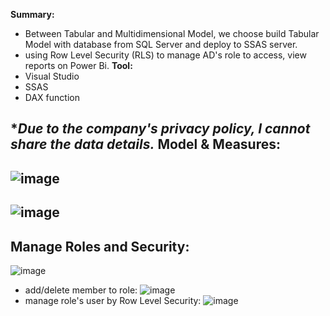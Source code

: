 <b>Summary:</b>
- Between Tabular and Multidimensional Model, we choose build Tabular Model with database from SQL Server and deploy to SSAS server.
- using Row Level Security (RLS) to manage AD's role to access, view reports on Power Bi.
<b>Tool:</b>
- Visual Studio
- SSAS
- DAX function

**Due to the company's privacy policy, I cannot share the data details.*
<b>Model & Measures:</b>
-
![image](https://user-images.githubusercontent.com/59658937/220310358-a826cb54-f3aa-4d9c-a8df-3497b2a89acf.png)
-
![image](https://user-images.githubusercontent.com/59658937/220310559-8daf973a-b77e-48df-932d-3c0fa8aed147.png)
-
<b>Manage Roles and Security:</b>
-
![image](https://user-images.githubusercontent.com/59658937/220310675-94b1a3e4-aa09-42a9-b15b-bde7409b1da7.png)
- add/delete member to role:
![image](https://user-images.githubusercontent.com/59658937/220310909-4a90d906-7ce0-4f46-88ab-6f8019986048.png)
- manage role's user by Row Level Security:
![image](https://user-images.githubusercontent.com/59658937/220311188-4b511e39-f732-40df-93db-09d275ebcd07.png)
